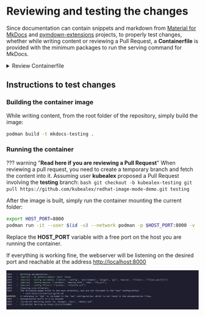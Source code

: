 # Reviewing and testing the changes

Since documentation can contain snippets and markdown from [Material for MkDocs](https://squidfunk.github.io/mkdocs-material/) and [pymdown-extensions](https://facelessuser.github.io/pymdown-extensions/extensions/arithmatex/) projects, to properly test changes, whether while writing content or reviewing a Pull Request, a **Containerfile** is provided with the minimum packages to run the serving command for MkDocs.

<details>
  <summary>Review Containerfile</summary>
  ```dockerfile
    FROM registry.access.redhat.com/ubi9/python-312
    RUN pip3 install mkdocs mkdocs-material mkdocs-macros-plugin mkdocs mkdocs-mermaid2-plugin
    ENTRYPOINT mkdocs serve -a 0.0.0.0:8000
  ```
</details>

## Instructions to test changes

### Building the container image

While writing content, from the root folder of the repository, simply build the image:

```bash
podman build -t mkdocs-testing .
```

### Running the container

??? warning "**Read here if you are reviewing a Pull Request**"
    When reviewing a pull request, you need to create a temporary branch and fetch the content into it.
    Assuming user **kubealex** proposed a Pull Request involving the **testing** branch:
    ```bash
    git checkout -b kubealex-testing
    git pull https://github.com/kubealex/redhat-image-mode-demo.git testing
    ```

After the image is built, simply run the container mounting the current folder:

```bash
export HOST_PORT=8000
podman run -it --user $(id -u) --network podman -p $HOST_PORT:8000 -v ./:/opt/app-root/src:rw,Z mkdocs-testing mkdocs serve -a 0.0.0.0:8000
```

Replace the **HOST_PORT** variable with a free port on the host you are running the container.

If everything is working fine, the webserver will be listening on the desired port and reachable at the address [http://localhost:8000](http://localhost:8000)

![](./assets/mkdocs-serve.png)
